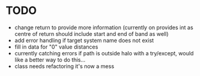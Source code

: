 # TODO

- change return to provide more information (currently on provides int as centre of return should include start and end of band as well)
- add error handling if target system name does not exist
- fill in data for "0" value distances
- currently catching errors if path is outside halo with a try/except, would like a better way to do this...
- class needs refactoring it's now a mess

